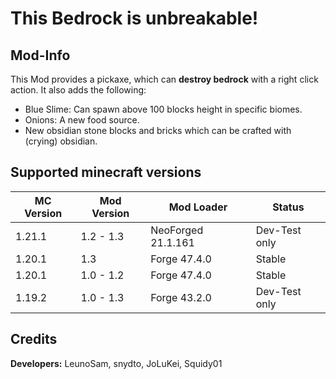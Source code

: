 # This Bedrock is unbreakable!
## Mod-Info
This Mod provides a pickaxe,  which can **destroy bedrock** with a right click action. It also adds the following:
- Blue Slime: Can spawn above 100 blocks height in specific biomes.
- Onions: A new food source.
- New obsidian stone blocks and bricks which can be crafted with (crying) obsidian.
## Supported minecraft versions
|MC Version|Mod Version|Mod Loader|Status|
|--------|--------|--------|--------|
|1.21.1|1.2 - 1.3|NeoForged 21.1.161|Dev-Test only|
|1.20.1|1.3|Forge 47.4.0|Stable|
|1.20.1|1.0 - 1.2|Forge 47.4.0|Stable|
|1.19.2|1.0 - 1.3|Forge 43.2.0|Dev-Test only|

## Credits
**Developers:** LeunoSam, snydto, JoLuKei, Squidy01
